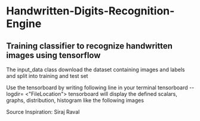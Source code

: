 # Handwritten-Digits-Recognition-Engine
## Training classifier to recognize handwritten images using tensorflow


The input_data class download the dataset containing images and labels  and split into training and test set
  
  
Use the tensorboard by writing following line in your terminal
tensorboard --logdir= <"FileLocation">
tensorboard will display the defined scalars, graphs, distribution, histogram like the following images





Source Inspiration:
Siraj Raval
